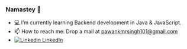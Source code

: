 ### Namastey 🙏

<!--
**propawan/propawan** is a ✨ _special_ ✨ repository because its `README.md` (this file) appears on your GitHub profile.

Here are some ideas to get you started:

<!--- 🔭 I’m currently working on 
- 👯 I’m looking to collaborate on ...
- 🤔 I’m looking for help with ...
- 💬 Ask me about ...
- 😄 Pronouns: ...
- ⚡ Fun fact: ...
-->

- 💻 I’m currently learning Backend development in Java & JavaScript.
- 📫 How to reach me: Drop a mail at pawankmrsingh101@gmail.com
- [![Linkedin](https://i.stack.imgur.com/gVE0j.png) LinkedIn](https://in.linkedin.com/in/mrpawan)
